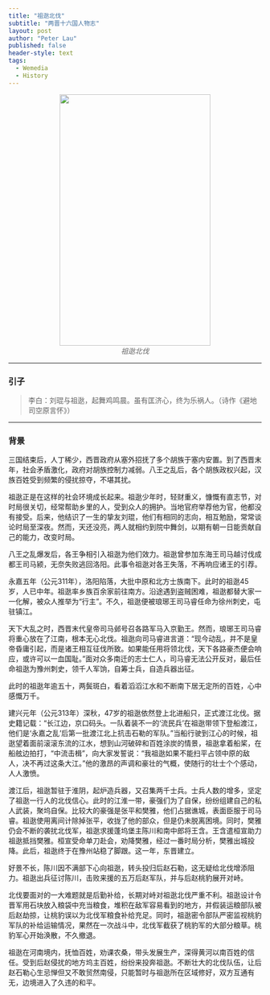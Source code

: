 ```yaml
---
title: "祖逖北伐"
subtitle: "两晋十六国人物志"
layout: post
author: "Peter Lau"
published: false
header-style: text
tags:
  - Wemedia
  - History
---
```




<figure style="text-align: center">
    <img class="西晋" src="http://t0lxshosx.hd-bkt.clouddn.com/blog/wemedia/history/%E7%A5%96%E9%80%96%E5%8C%97%E4%BC%90/0_1.png" width="300" height="500">
    <figcaption style="font-style: italic; color: #666;">祖逖北伐</figcaption>
</figure>

---

### 引子

> 李白：刘琨与祖逖，起舞鸡鸣晨。虽有匡济心，终为乐祸人。（诗作《避地司空原言怀》）

---

### 背景

三国结束后，人丁稀少，西晋政府从塞外招抚了多个胡族于塞内安置。到了西晋末年，社会矛盾激化，政府对胡族控制力减弱。八王之乱后，各个胡族政权兴起，汉族百姓受到频繁的侵扰掠夺，不堪其扰。

祖逖正是在这样的社会环境成长起来。祖逖少年时，轻财重义，慷慨有直志节，对时局很关切，经常帮助乡里的人，受到众人的拥护。当地官府举荐他为官，他都没有接受。后来，他结识了一生的挚友刘琨，他们有相同的志向，相互勉励，常常谈论时局至深夜。然而，天还没亮，两人就相约到院中舞剑，以期有朝一日能贡献自己的能力，改变时局。

八王之乱爆发后，各王争相引入祖逖为他们效力。祖逖曾参加东海王司马越讨伐成都王司马颍，无奈失败逃回洛阳。此事令祖逖对各王失落，不再响应诸王的引荐。

永嘉五年（公元311年），洛阳陷落，大批中原和北方士族南下。此时的祖逖45岁，人已中年。祖逖率乡族百余家前往南方。沿途遇到盗贼困难，祖逖都替大家一一化解，被众人推举为“行主”。不久，祖逖便被琅琊王司马睿任命为徐州刺史，屯驻镇江。

天下大乱之时，西晋末代皇帝司马邺号召各路军马入京勤王。然而，琅琊王司马睿将重心放在了江南，根本无心北伐。祖逖向司马睿进言道：“现今动乱，并不是皇帝昏庸引起，而是诸王相互征伐所致。如果能任用将领北伐，天下各路豪杰便会响应，或许可以一血国耻。”面对众多南迁的志士仁人，司马睿无法公开反对，最后任命祖逖为豫州刺史，领千人军饷，自筹士兵，自造兵器出征。

此时的祖逖年逾五十，两鬓斑白，看着滔滔江水和不断南下居无定所的百姓，心中感慨万千。

建兴元年（公元313年）深秋，47岁的祖逖依然登上北进船只，正式渡江北伐。据史籍记载：“长江边，京口码头。一队着装不一的‘流民兵’在祖逖带领下登船渡江，他们是‘永嘉之乱’后第一批渡江北上抗击石勒的军队。”当船行驶到江心的时候，祖逖望着面前滚滚东流的江水，想到山河破碎和百姓涂炭的情景，祖逖拿着船桨，在船舷边拍打，“中流击楫”，向大家发誓说：“我祖逖如果不能扫平占领中原的敌人，决不再过这条大江。”他的激昂的声调和豪壮的气概，使随行的壮士个个感动，人人激愤。

渡江后，祖逖暂驻于淮阴，起炉造兵器，又召集两千士兵。士兵人数的增多，坚定了祖逖一行人的北伐信心。此时的江淮一带，豪强们为了自保，纷纷组建自己的私人武装，聚坞自保。比较大的豪强是张平和樊雅，他们占据谯城，表面臣服于司马睿。祖逖使用离间计除掉张平，收拢了他的部众，但是仍未脱离困境。同时，樊雅仍会不断的袭扰北伐军，祖逖求援蓬坞堡主陈川和南中郎将王含。王含遣桓宣助力祖逖抵挡樊雅。桓宣受命单刀赴会，劝降樊雅，经过一番时局分析，樊雅出城投降。此后，祖逖终于在豫州站稳了脚跟。这一年，东晋建立。

好景不长，陈川因不满部下心向祖逖，转头投归后赵石勒，这无疑给北伐增添阻力。祖逖出兵征讨陈川，击败来援的五万后赵军队，并与后赵桃豹展开对峙。

北伐要面对的一大难题就是后勤补给，长期对峙对祖逖北伐严重不利。祖逖设计令晋军用石块放入粮袋中充当粮食，堆积在敌军容易看到的地方，并假装运粮部队被后赵劫掠，让桃豹误以为北伐军粮食补给充足。同时，祖逖密令部队严密监视桃豹军队的补给运输情况，果然在一次战斗中，北伐军截获了桃豹军的大部分粮草。桃豹军心开始涣散，不久撤退。

祖逖在河南境内，抚恤百姓，劝课农桑，带头发展生产，深得黄河以南百姓的信任。受到后赵侵扰的地方坞主百姓，纷纷来投奔祖逖。不断壮大的北伐队伍，让后赵石勒心生忌惮但又不敢贸然南侵，只能暂时与祖逖所在区域修好，双方互通有无，边境进入了久违的和平。

